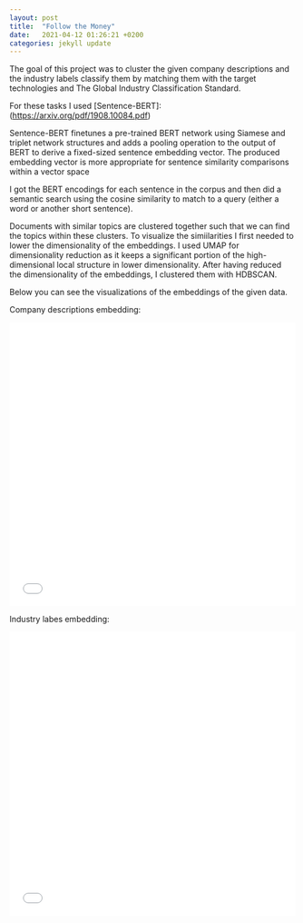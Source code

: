 ```yaml
---
layout: post
title:  "Follow the Money"
date:   2021-04-12 01:26:21 +0200
categories: jekyll update
---
```

The goal of this project was to cluster the given company descriptions and the industry labels classify them by matching them with the target technologies and The Global Industry Classification Standard.

For these tasks I used [Sentence-BERT]: (https://arxiv.org/pdf/1908.10084.pdf)

Sentence-BERT finetunes a pre-trained BERT network using Siamese and triplet network structures and adds a pooling operation to the output of BERT to derive a fixed-sized sentence embedding vector. The produced embedding vector is more appropriate for sentence similarity comparisons within a vector space

I got the BERT encodings for each sentence in the corpus and then did a semantic search using the cosine similarity to match to a query (either a word or another short sentence).

Documents with similar topics are clustered together such that we can find the topics within these clusters. To visualize the simiilarities I first needed to lower the dimensionality of the embeddings. I used UMAP for dimensionality reduction as it keeps a significant portion of the high-dimensional local structure in lower dimensionality. After having reduced the dimensionality of the embeddings, I  clustered them  with HDBSCAN.

Below you can see the visualizations of the embeddings of the given data.

Company descriptions embedding:

<iframe src="/assets/graphdesc.html" sandbox="allow-same-origin allow-scripts" width="100%" height="500" scrolling="no" seamless="seamless" frameborder="0"> </iframe>

Industry labes embedding:
<iframe src="/assets/graphind.html"
sandbox="allow-same-origin allow-scripts"
width="100%"
height="500"
scrolling="no"
seamless="seamless"
frameborder="0">
</iframe>


